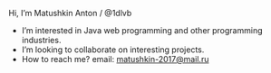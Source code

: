  Hi, I’m Matushkin Anton / @1dlvb
- I’m interested in Java web programming and other programming industries.
- I’m looking to collaborate on interesting projects.
- How to reach me? email: matushkin-2017@mail.ru

<!---
1dlvb/1dlvb is a ✨ special ✨ repository because its `README.md` (this file) appears on your GitHub profile.
You can click the Preview link to take a look at your changes.
--->
